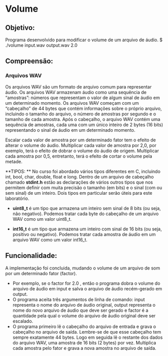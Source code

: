 # Volume

## Objetivo:
 Programa desenvolvido para modificar o volume de um arquivo de áudio.
	$ ./volume input.wav output.wav 2.0

## Compreensão:

### Arquivos WAV

Os arquivos WAV são um formato de arquivo comum para representar áudio. Os arquivos WAV armazenam áudio como uma sequência de “amostras”: números que representam o valor de algum sinal de áudio em um determinado momento. Os arquivos WAV começam com um “cabeçalho” de 44 bytes que contém informações sobre o próprio arquivo, incluindo o tamanho do arquivo, o número de amostras por segundo e o tamanho de cada amostra. Após o cabeçalho, o arquivo WAV contém uma sequência de amostras, cada uma com um único inteiro de 2 bytes (16 bits) representando o sinal de áudio em um determinado momento.

Escalar cada valor de amostra por um determinado fator tem o efeito de alterar o volume do áudio. Multiplicar cada valor de amostra por 2,0, por exemplo, terá o efeito de dobrar o volume do áudio de origem. Multiplicar cada amostra por 0,5, entretanto, terá o efeito de cortar o volume pela metade.

**TIPOS: ** No curso foi abordado vários tipos diferentes em C, incluindo int, bool, char, double, float e long. Dentro de um arquivo de cabeçalho chamado **stdint.h** estão as declarações de vários outros tipos que nos permitem definir com muita precisão o tamanho (em bits) e o sinal (com ou sem sinal) de um inteiro. Dois tipos em particular serão úteis para este laboratório.

 * **uint8_t** é um tipo que armazena um inteiro sem sinal de 8 bits (ou seja, não negativo). Podemos tratar cada byte do cabeçalho de um arquivo WAV como um valor uint8_t.

 * **int16_t** é um tipo que armazena um inteiro com sinal de 16 bits (ou seja, positivo ou negativo). Podemos tratar cada amostra de áudio em um arquivo WAV como um valor int16_t.

## Funcionalidade:

A implementação foi concluida, mudando o volume de um arquivo de som por um determinado fator (factor).
 * Por exemplo, se o factor for 2.0 , então o programa dobra o volume do arquivo de áudio em input e salva o arquivo de áudio recém-gerado em output.
 * O programa aceita três argumentos de linha de comando: input representa o nome do arquivo de áudio original, output representa o nome do novo arquivo de áudio que deve ser gerado e factor é a quantidade pela qual o volume do arquivo de áudio original deve ser escalado.
 * O programa primeiro lê o cabeçalho do arquivo de entrada e grava o cabeçalho no arquivo de saída. Lembre-se de que esse cabeçalho tem sempre exatamente 44 bytes. Logo em seguida lê o restante dos dados do arquivo WAV, uma amostra de 16 bits (2 bytes) por vez. Multiplica cada amostra pelo fator e grava a nova amostra no arquivo de saída.